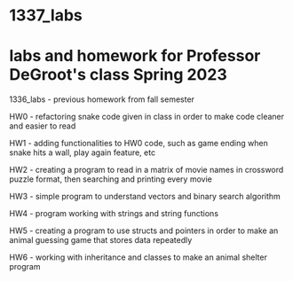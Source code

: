 # 1337_labs
labs and homework for Professor DeGroot's class Spring 2023
=======
1336_labs - previous homework from fall semester

HW0 - refactoring snake code given in class in order to make code cleaner and easier to read

HW1 - adding functionalities to HW0 code, such as game ending when snake hits a wall, play again feature, etc

HW2 - creating a program to read in a matrix of movie names in crossword puzzle format, then searching and printing every movie

HW3 - simple program to understand vectors and binary search algorithm 

HW4 - program working with strings and string functions

HW5 - creating a program to use structs and pointers in order to make an animal guessing game that stores data repeatedly

HW6 - working with inheritance and classes to make an animal shelter program
